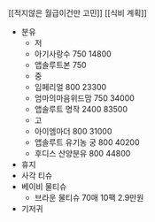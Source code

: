 [[적지않은 월급이건만 고민]]
[[식비 계획]]
- 분유
	- 저
	- 아기사랑수 750 14800
	- 앱솔루트본 750 
	- 중
	- 임페리얼 800 23300
	- 엄마의마음위드맘 750 34000
	- 앱솔루트 명작 2400 83500
	- 고
	- 아이엠마더 800 31000
	- 앱솔루트 유기농 궁 800 40200
	- 후디스 산양분유 800 44800
- 휴지
- 사각 티슈
- 베이비 물티슈
	- 브라운 물티슈 70매 10팩 2.9만원
- 기저귀